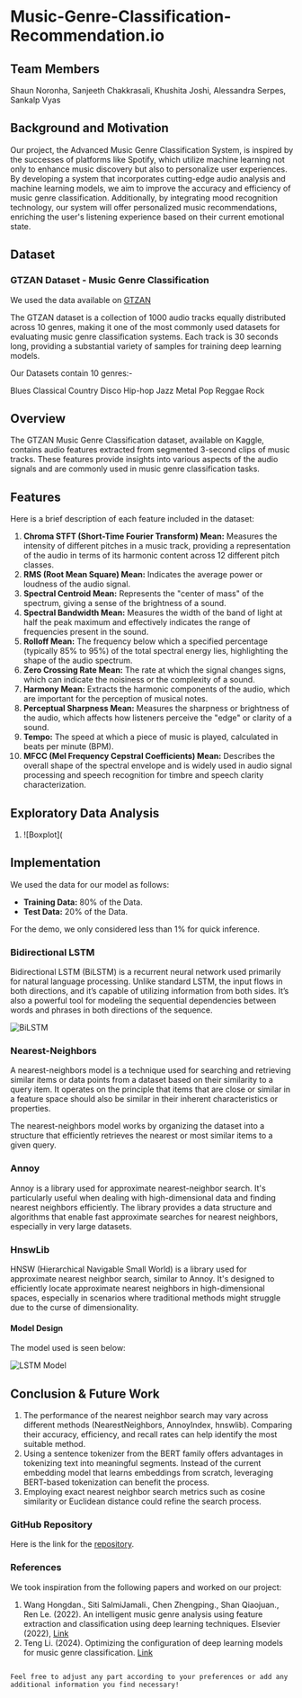 # Music-Genre-Classification-Recommendation.io


## Team Members
Shaun Noronha, Sanjeeth Chakkrasali, Khushita Joshi, Alessandra Serpes, Sankalp Vyas

## Background and Motivation
Our project, the Advanced Music Genre Classification System, is inspired by the successes of platforms like Spotify, which utilize machine learning not only to enhance music discovery but also to personalize user experiences. By developing a system that incorporates cutting-edge audio analysis and machine learning models, we aim to improve the accuracy and efficiency of music genre classification. Additionally, by integrating mood recognition technology, our system will offer personalized music recommendations, enriching the user's listening experience based on their current emotional state.

## Dataset
### GTZAN Dataset - Music Genre Classification
We used the data available on [GTZAN](https://www.kaggle.com/datasets/andradaolteanu/gtzan-dataset-music-genre-classification)

The GTZAN dataset is a collection of 1000 audio tracks equally distributed across 10 genres, making it one of the most commonly used datasets for evaluating music genre classification systems. Each track is 30 seconds long, providing a substantial variety of samples for training deep learning models.

Our Datasets contain 10 genres:-

Blues
Classical
Country
Disco
Hip-hop
Jazz
Metal
Pop
Reggae
Rock

## Overview
The GTZAN Music Genre Classification dataset, available on Kaggle, contains audio features extracted from segmented 3-second clips of music tracks. These features provide insights into various aspects of the audio signals and are commonly used in music genre classification tasks.

## Features
Here is a brief description of each feature included in the dataset:

1. **Chroma STFT (Short-Time Fourier Transform) Mean:** Measures the intensity of different pitches in a music track, providing a representation of the audio in terms of its harmonic content across 12 different pitch classes.
2. **RMS (Root Mean Square) Mean:** Indicates the average power or loudness of the audio signal.
3. **Spectral Centroid Mean:** Represents the "center of mass" of the spectrum, giving a sense of the brightness of a sound.
4. **Spectral Bandwidth Mean:** Measures the width of the band of light at half the peak maximum and effectively indicates the range of frequencies present in the sound.
5. **Rolloff Mean:** The frequency below which a specified percentage (typically 85% to 95%) of the total spectral energy lies, highlighting the shape of the audio spectrum.
6. **Zero Crossing Rate Mean:** The rate at which the signal changes signs, which can indicate the noisiness or the complexity of a sound.
7. **Harmony Mean:** Extracts the harmonic components of the audio, which are important for the perception of musical notes.
8. **Perceptual Sharpness Mean:** Measures the sharpness or brightness of the audio, which affects how listeners perceive the "edge" or clarity of a sound.
9. **Tempo:** The speed at which a piece of music is played, calculated in beats per minute (BPM).
10. **MFCC (Mel Frequency Cepstral Coefficients) Mean:** Describes the overall shape of the spectral envelope and is widely used in audio signal processing and speech recognition for timbre and speech clarity characterization.


## Exploratory Data Analysis
1. ![Boxplot](

## Implementation
We used the data for our model as follows:

- **Training Data:** 80% of the Data.
- **Test Data:** 20% of the Data.

For the demo, we only considered less than 1% for quick inference.

### Bidirectional LSTM
Bidirectional LSTM (BiLSTM) is a recurrent neural network used primarily for natural language processing. Unlike standard LSTM, the input flows in both directions, and it’s capable of utilizing information from both sides. It’s also a powerful tool for modeling the sequential dependencies between words and phrases in both directions of the sequence.

![BiLSTM](bilstm-1.jpg)

### Nearest-Neighbors
A nearest-neighbors model is a technique used for searching and retrieving similar items or data points from a dataset based on their similarity to a query item. It operates on the principle that items that are close or similar in a feature space should also be similar in their inherent characteristics or properties.

The nearest-neighbors model works by organizing the dataset into a structure that efficiently retrieves the nearest or most similar items to a given query.

### Annoy
Annoy is a library used for approximate nearest-neighbor search. It's particularly useful when dealing with high-dimensional data and finding nearest neighbors efficiently. The library provides a data structure and algorithms that enable fast approximate searches for nearest neighbors, especially in very large datasets.

### HnswLib
HNSW (Hierarchical Navigable Small World) is a library used for approximate nearest neighbor search, similar to Annoy. It's designed to efficiently locate approximate nearest neighbors in high-dimensional spaces, especially in scenarios where traditional methods might struggle due to the curse of dimensionality.

#### Model Design
The model used is seen below:

![LSTM Model](LSTM.jpg)

## Conclusion & Future Work
1. The performance of the nearest neighbor search may vary across different methods (NearestNeighbors, AnnoyIndex, hnswlib). Comparing their accuracy, efficiency, and recall rates can help identify the most suitable method.
2. Using a sentence tokenizer from the BERT family offers advantages in tokenizing text into meaningful segments. Instead of the current embedding model that learns embeddings from scratch, leveraging BERT-based tokenization can benefit the process.
3. Employing exact nearest neighbor search metrics such as cosine similarity or Euclidean distance could refine the search process.

### GitHub Repository
Here is the link for the [repository](https://github.com/Shaun-Noronha/Music-Genre-Classification-Recommendation.io).

### References
We took inspiration from the following papers and worked on our project:

1. Wang Hongdan., Siti SalmiJamali., Chen Zhengping., Shan Qiaojuan., Ren Le. (2022). An intelligent music genre analysis using feature extraction and
classification using deep learning techniques. Elsevier (2022), [Link](https://doi.org/10.1016/j.compeleceng.2022.107978)
2. Teng Li. (2024). Optimizing the configuration of deep learning models for music genre classification. [Link](https://doi.org/10.1016/j.heliyon.2024.e24892)
```

Feel free to adjust any part according to your preferences or add any additional information you find necessary!
